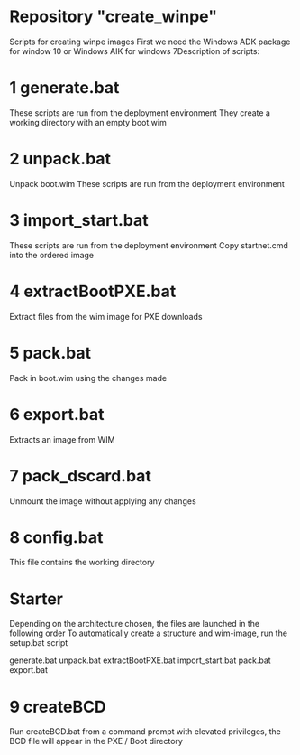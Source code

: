 # Repository "create_winpe"
Scripts for creating winpe images
First we need the Windows ADK package for window 10 or Windows AIK for windows 7Description of scripts:

# 1 generate.bat 
These scripts are run from the deployment environment
They create a working directory with an empty boot.wim

# 2 unpack.bat
Unpack boot.wim
These scripts are run from the deployment environment

# 3 import_start.bat
These scripts are run from the deployment environment
Copy startnet.cmd into the ordered image

# 4 extractBootPXE.bat
Extract files from the wim image for PXE downloads

# 5 pack.bat
Pack in boot.wim using the changes made

# 6 export.bat
Extracts an image from WIM

# 7 pack_dscard.bat
Unmount the image without applying any changes

# 8 config.bat
This file contains the working directory

# Starter
Depending on the architecture chosen, the files are launched in the following order
To automatically create a structure and wim-image, run the setup.bat script

generate.bat
unpack.bat
extractBootPXE.bat
import_start.bat
pack.bat
export.bat

# 9 createBCD
Run createBCD.bat from a command prompt with elevated privileges, the BCD file will appear in the PXE / Boot directory

